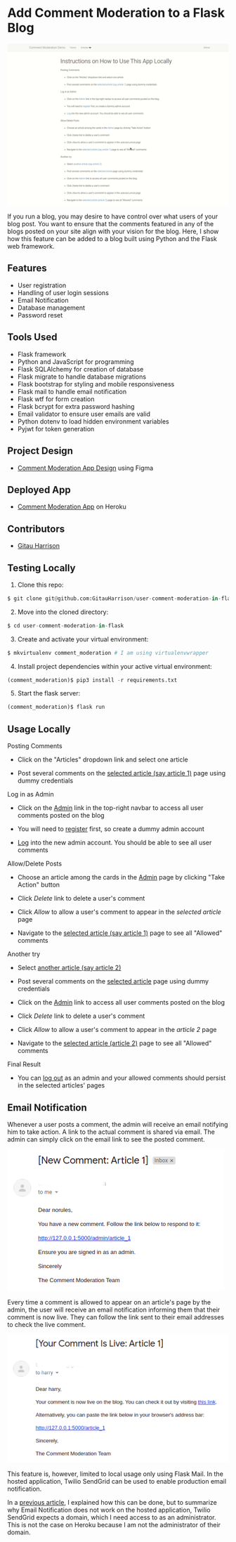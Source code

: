 # Add Comment Moderation to a Flask Blog

![User Comment Moderation](app/static/images/complete_comment_moderation2.gif)

If you run a blog, you may desire to have control over what users of your blog post. You want to ensure that the comments featured in any of the blogs posted on your site align with your vision for the blog. Here, I show how this feature can be added to a blog built using Python and the Flask web framework.

## Features

* User registration
* Handling of user login sessions
* Email Notification
* Database management
* Password reset

## Tools Used

* Flask framework
* Python and JavaScript for programming
* Flask SQLAlchemy for creation of database
* Flask migrate to handle database migrations
* Flask bootstrap for styling and mobile responsiveness
* Flask mail to handle email notification
* Flask wtf for form creation
* Flask bcrypt for extra password hashing
* Email validator to ensure user emails are valid
* Python dotenv to load hidden environment variables
* Pyjwt for token generation

## Project Design

* [Comment Moderation App Design](https://www.figma.com/proto/M6vfs6SOptVVh1WgmGgQxa/Comment-Moderation-Demo?node-id=1%3A2&scaling=min-zoom&page-id=0%3A1) using Figma

## Deployed App

* [Comment Moderation App](https://comment-moderation-app.herokuapp.com/) on Heroku

## Contributors

* [Gitau Harrison](https://github.com/GitauHarrison)

## Testing Locally

1. Clone this repo:

```python
$ git clone git@github.com:GitauHarrison/user-comment-moderation-in-flask.git
```

2. Move into the cloned directory:

```python
$ cd user-comment-moderation-in-flask
```

3. Create and activate your virtual environment:

```python
$ mkvirtualenv comment_moderation # I am using virtualenvwrapper
```

4. Install project dependencies within your active virtual environment:

```python
(comment_moderation)$ pip3 install -r requirements.txt
```

5. Start the flask server:

```python
(comment_moderation)$ flask run
```

## Usage Locally

Posting Comments
* Click on the "Articles" dropdown link and select one article

* Post several comments on the [selected article (say article 1)](http://127.0.0.1:5000/article_1) page using dummy credentials

Log in as Admin

* Click on the [Admin](http://127.0.0.1:5000/login?next=%2Fadmin) link in the top-right navbar to access all user comments posted on the blog

* You will need to [register](http://127.0.0.1:5000/register) first, so create a dummy admin account

* [Log](http://127.0.0.1:5000/login?next=%2Fadmin) into the new admin account. You should be able to see all user comments

Allow/Delete Posts

* Choose an article among the cards in the [Admin](http://127.0.0.1:5000/admin) page by clicking "Take Action" button

* Click _Delete_ link to delete a user's comment

* Click _Allow_ to allow a user's comment to appear in the _selected article_ page

* Navigate to the [selected article (say article 1)](http://127.0.0.1:5000/article_1) page to see all "Allowed" comments

Another try

* Select [another article (say article 2)](http://127.0.0.1:5000/article_2)

* Post several comments on the [selected article](http://127.0.0.1:5000/article_2) page using dummy credentials

* Click on the [Admin](http://127.0.0.1:5000/admin) link to access all user comments posted on the blog

* Click _Delete_ link to delete a user's comment

* Click _Allow_ to allow a user's comment to appear in the _article 2_ page

* Navigate to the [selected article (article 2)](http://127.0.0.1:5000/article_2) page to see all "Allowed" comments

Final Result

* You can [log out](http://127.0.0.1:5000/logout) as an admin and your allowed comments should persist in the selected articles' pages

## Email Notification

Whenever a user posts a comment, the admin will receive an email notifying him to take action. A link to the actual comment is shared via email. The admin can simply click on the email link to see the posted comment.

![Admin Email Notification](app/static/images/admin_email_notification.png)

Every time a comment is allowed to appear on an article's page by the admin, the user  will receive an email notification informing them that their comment is now live. They can follow the link sent to their email addresses to check the live comment.

![Live Comment Email Notification](app/static/images/live_comment_notification.png)

This feature is, however, limited to local usage only using Flask Mail. In the hosted application, Twilio SendGrid can be used to enable production email notification. 

In a [previous article](https://github.com/GitauHarrison/notes/blob/master/twilio_sendgrid.md), I explained how this can be done, but to summarize why Email Notification does not work on the hosted application, Twilio SendGrid expects a domain, which I need access to as an administrator. This is not the case on Heroku because I am not the administrator of their domain.